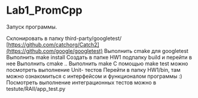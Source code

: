 # Lab1_PromCpp
Запуск программы.

Склонировать в папку third-party/googletest/ [https://github.com/catchorg/Catch2](https://github.com/google/googletest)
Выполнить cmake для googletest
Выполнить make install
Создать в папке HW1 подпапку build и перейти в нее
Выполнить cmake ..
Выполнить make
С помощью make test можно посмотреть выполнение Unit- тестов
Перейти в папку HW1/bin, там можно ознакомиться с интерфейсом и функционалом программы :)
Посмотреть выполнение интеграционных тестов можно в testute/RAII/app_test.py


